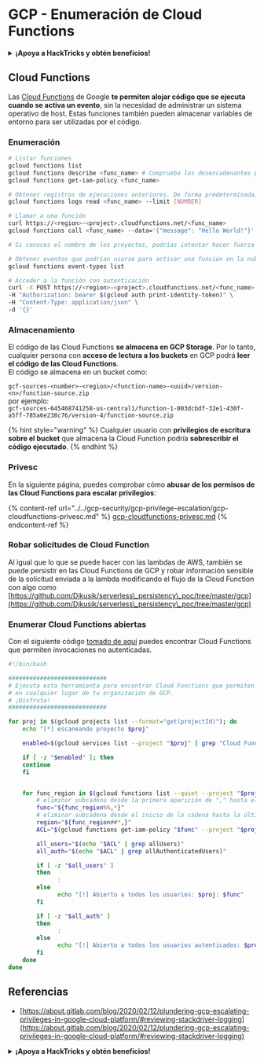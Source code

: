 # GCP - Enumeración de Cloud Functions

<details>

<summary><strong>¡Apoya a HackTricks y obtén beneficios!</strong></summary>

* Si quieres ver a tu **empresa anunciada en HackTricks** o si quieres acceder a la **última versión de PEASS o descargar HackTricks en PDF** ¡Consulta los [**PLANES DE SUSCRIPCIÓN**](https://github.com/sponsors/carlospolop)!
* Obtén el [**oficial PEASS & HackTricks swag**](https://peass.creator-spring.com)
* Descubre [**The PEASS Family**](https://opensea.io/collection/the-peass-family), nuestra colección de exclusivos [**NFTs**](https://opensea.io/collection/the-peass-family)
* **Únete al** 💬 [**grupo de Discord**](https://discord.gg/hRep4RUj7f) o al [**grupo de telegram**](https://t.me/peass) o **sígueme** en **Twitter** 🐦 [**@carlospolopm**](https://twitter.com/carlospolopm).
* **Comparte tus trucos de hacking enviando PR a los repositorios de** [**HackTricks**](https://github.com/carlospolop/hacktricks) y [**HackTricks Cloud**](https://github.com/carlospolop/hacktricks-cloud).

</details>

## Cloud Functions <a href="#reviewing-cloud-functions" id="reviewing-cloud-functions"></a>

Las [Cloud Functions](https://cloud.google.com/functions/) de Google **te permiten alojar código que se ejecuta cuando se activa un evento**, sin la necesidad de administrar un sistema operativo de host. Estas funciones también pueden almacenar variables de entorno para ser utilizadas por el código.

### Enumeración

```bash
# Listar funciones
gcloud functions list
gcloud functions describe <func_name> # Comprueba los desencadenantes para ver cómo se invoca esta función
gcloud functions get-iam-policy <func_name>

# Obtener registros de ejecuciones anteriores. De forma predeterminada, se limita a 10 líneas
gcloud functions logs read <func_name> --limit [NUMBER]

# Llamar a una función
curl https://<region>-<project>.cloudfunctions.net/<func_name>
gcloud functions call <func_name> --data='{"message": "Hello World!"}'

# Si conoces el nombre de los proyectos, podrías intentar hacer fuerza bruta con los nombres de las funciones en la nube

# Obtener eventos que podrían usarse para activar una función en la nube
gcloud functions event-types list

# Acceder a la función con autenticación
curl -X POST https://<region>-<project>.cloudfunctions.net/<func_name> \
-H "Authorization: bearer $(gcloud auth print-identity-token)" \
-H "Content-Type: application/json" \
-d '{}'
```

### Almacenamiento

El código de las Cloud Functions **se almacena en GCP Storage**. Por lo tanto, cualquier persona con **acceso de lectura a los buckets** en GCP podrá **leer el código de las Cloud Functions**.\
El código se almacena en un bucket como:

`gcf-sources-<number>-<region>/<function-name>-<uuid>/version-<n>/function-source.zip` \
por ejemplo:\
`gcf-sources-645468741258-us-central1/function-1-003dcbdf-32e1-430f-a5ff-785a6e238c76/version-4/function-source.zip`

{% hint style="warning" %}
Cualquier usuario con **privilegios de escritura sobre el bucket** que almacena la Cloud Function podría **sobrescribir el código ejecutado**.
{% endhint %}

### Privesc

En la siguiente página, puedes comprobar cómo **abusar de los permisos de las Cloud Functions para escalar privilegios**:

{% content-ref url="../../gcp-security/gcp-privilege-escalation/gcp-cloudfunctions-privesc.md" %}
[gcp-cloudfunctions-privesc.md](../../gcp-security/gcp-privilege-escalation/gcp-cloudfunctions-privesc.md)
{% endcontent-ref %}

### Robar solicitudes de Cloud Function

Al igual que lo que se puede hacer con las lambdas de AWS, también se puede persistir en las Cloud Functions de GCP y robar información sensible de la solicitud enviada a la lambda modificando el flujo de la Cloud Function con algo como [https://github.com/Djkusik/serverless\_persistency\_poc/tree/master/gcp](https://github.com/Djkusik/serverless\_persistency\_poc/tree/master/gcp)

### Enumerar Cloud Functions abiertas

Con el siguiente código [tomado de aquí](https://gitlab.com/gitlab-com/gl-security/security-operations/gl-redteam/gcp\_misc/-/blob/master/find\_open\_functions.sh) puedes encontrar Cloud Functions que permiten invocaciones no autenticadas.

```bash
#!/bin/bash

############################
# Ejecuta esta herramienta para encontrar Cloud Functions que permiten invocaciones no autenticadas
# en cualquier lugar de tu organización de GCP.
# ¡Disfruta!
############################

for proj in $(gcloud projects list --format="get(projectId)"); do
    echo "[*] escaneando proyecto $proj"

    enabled=$(gcloud services list --project "$proj" | grep "Cloud Functions API")

    if [ -z "$enabled" ]; then
	continue
    fi


    for func_region in $(gcloud functions list --quiet --project "$proj" --format="value[separator=','](NAME,REGION)"); do
        # eliminar subcadena desde la primera aparición de "," hasta el final de la cadena.
        func="${func_region%%,*}"
        # eliminar subcadena desde el inicio de la cadena hasta la última aparición de ","
        region="${func_region##*,}"
        ACL="$(gcloud functions get-iam-policy "$func" --project "$proj" --region "$region")"

        all_users="$(echo "$ACL" | grep allUsers)"
        all_auth="$(echo "$ACL" | grep allAuthenticatedUsers)"

        if [ -z "$all_users" ]
        then
              :
        else
              echo "[!] Abierto a todos los usuarios: $proj: $func"
        fi

        if [ -z "$all_auth" ]
        then
              :
        else
              echo "[!] Abierto a todos los usuarios autenticados: $proj: $func"
        fi
    done
done
```

## Referencias

* [https://about.gitlab.com/blog/2020/02/12/plundering-gcp-escalating-privileges-in-google-cloud-platform/#reviewing-stackdriver-logging](https://about.gitlab.com/blog/2020/02/12/plundering-gcp-escalating-privileges-in-google-cloud-platform/#reviewing-stackdriver-logging)

<details>

<summary><strong>¡Apoya a HackTricks y obtén beneficios!</strong></summary>

* Si quieres ver a tu **empresa anunciada en HackTricks** o si quieres acceder a la **última versión de PEASS o descargar HackTricks en PDF** ¡Consulta los [**PLANES DE SUSCRIPCIÓN**](https://github.com/sponsors/carlospolop)!
* Obtén el [**oficial PEASS & HackTricks swag**](https://peass.creator-spring.com)
* Descubre [**The PEASS Family**](https://opensea.io/collection/the-peass-family), nuestra colección de exclusivos [**NFTs**](https://opensea.io/collection/the-peass-family)
* **Únete al** 💬 [**grupo de Discord**](https://discord.gg/hRep4RUj7f) o al [**grupo de telegram**](https://t.me/peass) o **sígueme** en **Twitter** 🐦 [**@carlospolopm**](https://twitter.com/carlospolopm).
* **Comparte tus trucos de hacking enviando PR a los repositorios de** [**HackTricks**](https://github.com/carlospolop/hacktricks) y [**HackTricks Cloud**](https://github.com/carlospolop/hacktricks-cloud).

</details>